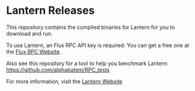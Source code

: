 # Lantern Releases
This repository contains the compiled binaries for Lantern for you to download and run.

To use Lantern, an Flux RPC API key is required. You can get a free one at the [Flux RPC Website](https://fluxrpc.com/).

Also see this repository for a tool to help you benchmark Lantern: https://github.com/alphabatem/RPC_tests

For more information, visit the [Lantern Website](https://fluxrpc.com/lantern)

